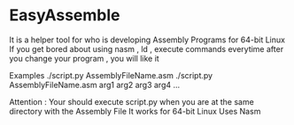 # EasyAssemble

It is a helper tool for who is developing Assembly Programs for 64-bit Linux
If you get bored about using nasm , ld , execute commands everytime after you change your program , you will like it

Examples
./script.py AssemblyFileName.asm
./script.py AssemblyFileName.asm arg1 arg2 arg3 arg4 ...

Attention :
Your should execute script.py when you are at the same directory with the Assembly File
It works for 64-bit Linux
Uses Nasm
